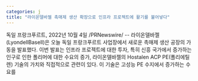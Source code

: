 ```yaml
---
categories: j
title: "라이온델바젤 촉매제 생산 확장으로 인프라 프로젝트에 활기를 불어넣다"
---
```

독일 프랑크푸르트, 2022년 10월 4일 /PRNewswire/ -- 라이온델바젤(LyondellBasell)은 오늘 독일 프랑크푸르트 사업장에서 새로운 촉매제 생산 공장의 가동을 발표했다. 이번 발표는 인프라 프로젝트에 대한 투자, 특히 신흥 국가에서 증가하는 인구로 인한 폴리머에 대한 수요의 증가, 라이온델바젤의 Hostalen ACP PE(폴리에틸렌) 기술의 가치와 직접적으로 관련이 있다. 이 기술은 고성능 PE 수지에서 증가하는 수요를